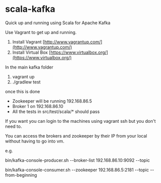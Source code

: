 scala-kafka
===========

Quick up and running using Scala for Apache Kafka

Use Vagrant to get up and running.

1) Install Vagrant [http://www.vagrantup.com/](http://www.vagrantup.com/)  
2) Install Virtual Box [https://www.virtualbox.org/](https://www.virtualbox.org/)  

In the main kafka folder  

1) vagrant up  
2) ./gradlew test

once this is done 
* Zookeeper will be running 192.168.86.5
* Broker 1 on 192.168.86.10
* All the tests in src/test/scala/* should pass  

If you want you can login to the machines using vagrant ssh <machineName> but you don't need to.

You can access the brokers and zookeeper by their IP from your local without having to go into vm.

e.g.

bin/kafka-console-producer.sh --broker-list 192.168.86.10:9092 --topic <get his from the random topic created in test>

bin/kafka-console-consumer.sh --zookeeper 192.168.86.5:2181 --topic <get his from the random topic created in test> --from-beginning

